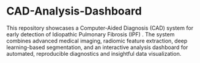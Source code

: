 # CAD-Analysis-Dashboard
This repository showcases a Computer-Aided Diagnosis (CAD) system for early detection of Idiopathic Pulmonary Fibrosis (IPF) . The system combines advanced medical imaging, radiomic feature extraction, deep learning-based segmentation, and an interactive analysis dashboard for automated, reproducible diagnostics and insightful data visualization.
